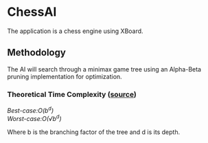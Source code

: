 
# ChessAI
The application is a chess engine using XBoard.

## Methodology 
The AI will search through a minimax game tree using an Alpha-Beta pruning implementation for optimization.   
### Theoretical Time Complexity ([source](https://en.wikipedia.org/wiki/Alpha%E2%80%93beta_pruning))   
    
*Best-case:O(b<sup>d</sup>)*       
*Worst-case:O(√b<sup>d</sup>)*

Where b is the branching factor of the tree and d is its depth.

